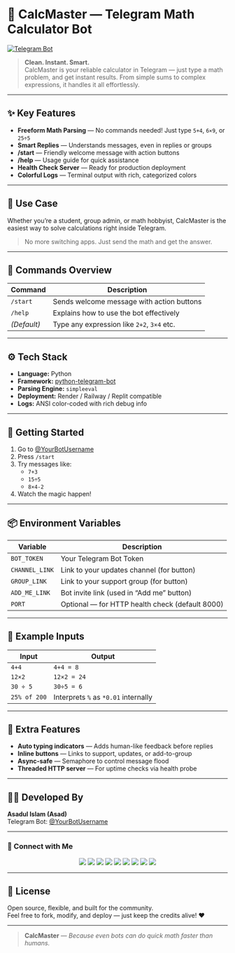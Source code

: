 # 🧮 CalcMaster — Telegram Math Calculator Bot  
[![Telegram Bot](https://img.shields.io/badge/Launch%20Bot-@YourBotUsername-2CA5E0?logo=telegram&style=for-the-badge)](https://t.me/YourBotUsername)

> **Clean. Instant. Smart.**  
> CalcMaster is your reliable calculator in Telegram — just type a math problem, and get instant results. From simple sums to complex expressions, it handles it all effortlessly.

---

## ✨ Key Features

- **Freeform Math Parsing** — No commands needed! Just type `5+4`, `6×9`, or `25÷5`  
- **Smart Replies** — Understands messages, even in replies or groups  
- **/start** — Friendly welcome message with action buttons  
- **/help** — Usage guide for quick assistance  
- **Health Check Server** — Ready for production deployment  
- **Colorful Logs** — Terminal output with rich, categorized colors  

---

## 🧠 Use Case

Whether you’re a student, group admin, or math hobbyist, CalcMaster is the easiest way to solve calculations right inside Telegram.

> No more switching apps. Just send the math and get the answer.

---

## 📜 Commands Overview

| Command     | Description                                  |
|-------------|----------------------------------------------|
| `/start`    | Sends welcome message with action buttons    |
| `/help`     | Explains how to use the bot effectively      |
| *(Default)* | Type any expression like `2+2`, `3×4` etc.   |

---

## ⚙️ Tech Stack

- **Language:** Python  
- **Framework:** [python-telegram-bot](https://github.com/python-telegram-bot/python-telegram-bot)  
- **Parsing Engine:** `simpleeval`  
- **Deployment:** Render / Railway / Replit compatible  
- **Logs:** ANSI color-coded with rich debug info  

---

## 🚀 Getting Started

1. Go to [@YourBotUsername](https://t.me/YourBotUsername)  
2. Press `/start`  
3. Try messages like:
   - `7+3`
   - `15÷5`
   - `8×4-2`
4. Watch the magic happen!

---

## 📦 Environment Variables

| Variable        | Description                                  |
|-----------------|----------------------------------------------|
| `BOT_TOKEN`     | Your Telegram Bot Token                      |
| `CHANNEL_LINK`  | Link to your updates channel (for button)    |
| `GROUP_LINK`    | Link to your support group (for button)      |
| `ADD_ME_LINK`   | Bot invite link (used in “Add me” button)    |
| `PORT`          | Optional — for HTTP health check (default 8000) |

---

## 🧪 Example Inputs

| Input           | Output          |
|-----------------|-----------------|
| `4+4`           | `4+4 = 8`       |
| `12×2`          | `12×2 = 24`     |
| `30 ÷ 5`        | `30÷5 = 6`      |
| `25% of 200`    | Interprets `%` as `*0.01` internally |

---

## 🧰 Extra Features

- **Auto typing indicators** — Adds human-like feedback before replies  
- **Inline buttons** — Links to support, updates, or add-to-group  
- **Async-safe** — Semaphore to control message flood  
- **Threaded HTTP server** — For uptime checks via health probe  

---

## 👨‍💻 Developed By

**Asadul Islam (Asad)**  
Telegram Bot: [@YourBotUsername](https://t.me/YourBotUsername)

---

### 💌 Connect with Me

<p align="center">
  <a href="https://t.me/asad_ofc"><img src="https://img.shields.io/badge/Telegram-2CA5E0?style=for-the-badge&logo=telegram&logoColor=white" /></a>
  <a href="mailto:mr.asadul.islam00@gmail.com"><img src="https://img.shields.io/badge/Gmail-D14836?style=for-the-badge&logo=gmail&logoColor=white" /></a>
  <a href="https://youtube.com/@asad_ofc"><img src="https://img.shields.io/badge/YouTube-FF0000?style=for-the-badge&logo=youtube&logoColor=white" /></a>
  <a href="https://instagram.com/aasad_ofc"><img src="https://img.shields.io/badge/Instagram-E4405F?style=for-the-badge&logo=instagram&logoColor=white" /></a>
  <a href="https://tiktok.com/@asad_ofc"><img src="https://img.shields.io/badge/TikTok-000000?style=for-the-badge&logo=tiktok&logoColor=white" /></a>
  <a href="https://x.com/asad_ofc"><img src="https://img.shields.io/badge/X-000000?style=for-the-badge&logo=twitter&logoColor=white" /></a>
  <a href="https://facebook.com/aasad.ofc"><img src="https://img.shields.io/badge/Facebook-1877F2?style=for-the-badge&logo=facebook&logoColor=white" /></a>
  <a href="https://www.threads.net/@aasad_ofc"><img src="https://img.shields.io/badge/Threads-000000?style=for-the-badge&logo=threads&logoColor=white" /></a>
  <a href="https://discord.com/users/1067999831416635473"><img src="https://img.shields.io/badge/Discord-asad__ofc-5865F2?style=for-the-badge&logo=discord&logoColor=white" /></a>
</p>

---

## 📄 License

Open source, flexible, and built for the community.  
Feel free to fork, modify, and deploy — just keep the credits alive! ❤️

---

> **CalcMaster** — *Because even bots can do quick math faster than humans.*